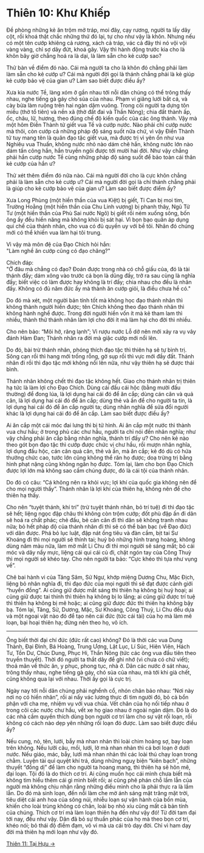 # Thiên 10: Khư Khiếp

Đề phòng những kẻ ăn trộm mở tráp, moi đãy, cạy rương, người ta lấy dây cột, rồi
khoá thật chắc những thứ đó lại, tự cho như vậy là khôn. Nhưng nếu có một tên
cướp khiêng cả rương, xách cả tráp, vác cả đãy thì nó vội vội vàng vàng, chỉ sợ
dây đứt, khoá gãy. Vậy thì hành động trước kia cho là khôn bây giờ chẳng hoá ra
là dại, là làm sẵn cho kẻ cướp sao?

Thử bàn về điểm đó nào. Cái mà người ta cho là khôn đó chẳng phải làm làm sẵn
cho kẻ cướp ư? Cái mà người đời gọi là thánh chẳng phải là kẻ giúp kẻ cướp bảo
vệ của gian ư? Làm sao biết được điều ấy?

Xưa kia nước Tề, làng xóm ở gần nhau tới nỗi dân chúng có thể trông thấy nhau,
nghe tiếng gà gáy chó sủa của nhau. Phạm vi giăng lưới bắt cá, và cày bừa làm
ruộng trên hai ngàn dặm vuông. Trong cõi người ta dựng tôn miếu (thờ tổ tiên) và
nền xã (thờ đất đai và Thần Nông); chia đất thành ấp, ốc, châu, lữ, hương, theo
đúng chế độ kiến quốc của các ông thánh. Vậy mà một hôm Điền Thành tử giết vua
Tề và cướp nước. Nào phải chỉ cướp nước mà thôi, còn cướp cả những pháp độ sáng
suốt nữa chứ, vì vậy Điền Thành tử tuy mang tên là quân đạo tặc giết vua, mà
được trị vì yên ổn như vua Nghiêu vua Thuấn, không nước nhỏ nào dám chê hắn,
không nước lớn nào dám tấn công hắn, hắn truyền ngôi được tới mười hai đời. Như
vậy chẳng phải hắn cướp nước Tề cùng những pháp độ sáng suốt để bảo toàn cái
thân kẻ cướp của hắn ư?

Thử xét thêm điểm đó nữa nào. Cái mà người đời cho là cực khôn chẳng phải là làm
sẵn cho kẻ cướp ư? Cái mà người đời gọi là chí thánh chẳng phải là giúp cho kẻ
cướp bảo vệ của gian ư? Làm sao biết được điểm ấy?

Xưa Long Phùng (một hiền thần của vua Kiệt) bị giết, Tỉ Can bị moi tim, Trường
Hoằng (một hiền thần của Chu Linh vương) bị phanh thây, Ngũ Tử Tư (một hiền thần
của Phù Sai nước Ngô) bị giết rồi ném xuống sông, bốn ông ấy đều hiền năng mà
không khỏi bị sát hại. Vì bọn bạo quân áp dụng qui chế của thánh nhân, cho vua
có đủ quyền uy với bề tôi. Nhân đó chúng mới có thể khiến vua làm hại tôi trung.

Vì vậy mà môn đệ của Đạo Chích hỏi hắn:  
"Làm nghề ăn cướp cũng có đạo chăng?"

Chích đáp:  
"Ở đâu mà chẳng có đạo? Đoán được trong nhà có chỗ giấu của, đó là tài thánh
đấy; dám xông vào trước cả bọn là dũng đấy, trở ra sau cùng là nghĩa đấy; biết
việc có làm được hay không là trí đấy; chia nhau cho đều là nhân đấy. Không có
đủ năm đức ấy mà thành ăn cướp giỏi, là điều chưa hề có."

Do đó mà xét, một người bản tính tốt mà không học đạo thánh nhân thì không thành
người hiền được; tên Chích không theo đạo thánh nhân thì không hành nghề được.
Trong đời người hiền vốn ít mà kẻ tham lam thì nhiều, thành thử thánh nhân làm
lợi cho đời ít mà làm hại cho đời thì nhiều.

Cho nên bảo: “Môi hở, răng lạnh”; Vì rượu nước Lỗ dở nên mới xảy ra vụ vây đánh
Hàm Đan; Thánh nhân ra đời mà giặc cướp mới nổi lên.

Do đó, bài trừ thánh nhân, phóng thích đạo tặc thì thiên hạ sẽ tự bình trị. Sông
cạn rồi thì hang mới trống rỗng, gờ sụp rồi thì vực mới đầy đất. Thánh nhân đi
rồi thì đạo tặc mới không nổi lên nữa, như vậy thiên hạ sẽ được thái bình.

Thánh nhân không chết thì đạo tặc không hết. Giao cho thánh nhân trị thiên hạ
tức là làm lợi cho Đạo Chích. Dùng cái đấu cái hộc (bằng mười đấu thường) để
đong lúa, là lợi dụng hai cái đó để ăn cắp; dùng cán cân và quả cân, là lợi dụng
hai cái đó để ăn cắp; dùng thẻ và ấn để cho người ta tin, là lợi dụng hai cái đó
để ăn cắp người ta; dùng nhân nghĩa để sửa đổi người khác là lợi dụng hai cái đó
để ăn cắp. Làm sao biết được điều ấy?

Ai ăn cắp một cái móc đai lưng thì bị tử hình. Ai ăn cắp một nước thì thành vua
chư hầu; ở trong phủ các chư hầu, người ta chỉ nói đến nhân nghĩa; như vậy chẳng
phải ăn cắp bằng nhân nghĩa, thánh trí đấy ư? Cho nên kẻ nào theo gót bọn đạo
tặc thì cướp được chức vị chư hầu, rồi mượn nhân nghĩa, lợi dụng đấu hộc, cán
cân quả cân, thẻ và ấn, mà ăn cắp; kẻ đó dù có hứa thưởng chức cao, tước lớn
cũng không thể răn họ được; doạ trừng trị bằng hình phạt nặng cũng không ngăn họ
được. Tóm lại, làm cho bọn Đạo Chích được lợi lớn mà không sao cấm chúng được,
đó là cái tội của thánh nhân.

Do đó có câu: “Cá không nên ra khỏi vực; lợi khí của quốc gia không nên để cho
mọi người thấy”. Thánh nhân là lợi khí của thiên hạ, không nên để cho thiên hạ
thấy.

Cho nên “tuyệt thánh, khí trí” (trừ tuyệt thánh nhân, bỏ trí tuệ) đi thì đạo tặc
sẽ hết; liệng ngọc đập châu thì không còn trộm cướp; đốt phù đập ấn đi dân sẽ
hoá ra chất phác; chẻ đấu, bẻ cán cân đi thì dân sẽ không tranh nhau nữa; bỏ hết
pháp độ của thánh nhân đi thì sẽ có thể bàn bạc (về Đạo đức) với dân được. Phá
bỏ lục luật, đập nát ống tiêu và đàn cầm, bịt tai Sư Khoáng đi thì mọi người sẽ
thính tai; huỷ bỏ những hình trang hoàng, không dùng năm màu nữa, làm mờ mắt Li
Chu đi thì mọi người sẽ sáng mắt; bỏ cái móc và dây nẩy mực, liệng cái qui cái
củ đi, chặt ngón tay của Công Thuỳ thì mọi người sẽ khéo tay. Cho nên người ta
bảo: “Cực khéo thì tựa như vụng về”.

Chê bai hành vi của Tăng Sâm, Sử Ngư, khớp miệng Dương Chu, Mặc Địch, liệng bỏ
nhân nghĩa đi, thì đạo đức của mọi người thì sẽ đạt được cảnh giới “huyền đồng”.
Ai cũng giữ được mắt sáng thì thiên hạ không bị huỷ hoại; ai cũng giữ được tai
thính thì thiên hạ không bị lo lắng; ai cũng giữ được trí tuệ thì thiên hạ không
bị mê hoặc; ai cũng giữ được đức thì thiên hạ không bậy bạ. Tóm lại, Tăng, Sử,
Dương, Mặc, Sư Khoáng, Công Thuỳ, Li Chu đều dựa và một ngoại vật nào đó để tạo
nên cái đức (tức cái tài) của họ mà làm mê loạn, bại hoại thiên hạ; đừng nên
theo họ, vô ích.

***

Ông biết thời đại chí đức (đức rất cao) không? Đó là thời các vua Dung Thành,
Đại Đình, Bá Hoàng, Trung Ương, Lật Lục, Lí Súc, Hiên Viên, Hách Tư, Tồn Dư,
Chúc Dung, Phục Hi, Thần Nông (tức các ông vua đầu tiên theo truyền thuyết).
Thời đó người ta thắt dây để ghi nhớ (vì chưa có chữ viết); thoả mãn về thức ăn,
y phục, phong tục, nhà ở. Dân các nước ở sát nhau, trông thấy nhau, nghe tiếng
gà gáy, chó sủa của nhau, mà tới khi già chết, cũng không qua lại với nhau. Thời
ấy gọi là cực trị.

Ngày nay tới nỗi dân chúng phải nghểnh cổ, nhón chân bảo nhau: “Nơi này nơi nọ
có hiền nhân”, rồi ai nấy vác lương thực đi tìm người đó, bỏ cả bổn phận với cha
mẹ, nhiệm vụ với vua chúa. Vết chân của họ nối tiếp nhau ở trong cõi các nước
chư hầu, vết xe họ giao nhau ở ngoài ngàn dậm. Đó là do các nhà cầm quyền thích
dùng bọn người cơ trí làm cho sự vật rối loạn, rồi không có cách nào dẹp yên
những rối loạn đó được. Làm sao biết được điều ấy?

Nếu cung, nỏ, tên, lưới, bẫy mà nhan nhản thì loài chim hoảng sợ, bay loạn trên
không. Nếu lưỡi câu, mồi, lưới, lờ mà nhan nhản thì cá bơi loạn ở dưới nước. Nếu
giáo, mác, bẫy, lưới mà nhan nhản thì các loài thú chạy loạn trong chằm. Luyện
tài quỉ quyệt khí trá, dùng những nguỵ biện “kiên bạch”, những thuyết “đồng dị”
để làm cho người ta hoang mang, thì thiên hạ sẽ hôn mê, đại loạn. Tội đó là do
thích cơ trí. Ai cũng muốn học cái mình chưa biết mà không tìm hiểu thêm cái gì
mình biết rồi; ai cũng phê phán chỗ lầm lẫn của người mà không chịu nhận rằng
những điều mình cho là phải thực ra là lầm lẫn. Do đó mà sinh loạn, đến nỗi làm
che mờ ánh sáng mặt trăng mặt trời, tiêu diệt cái anh hoa của sông núi, nhiễu
loạn sự vận hành của bốn mùa, khiến cho loài trùng không có chân, loài bọ nhỏ
xíu cũng mất cả bản tính của chúng. Thích cơ trí mà làm loạn thiên hạ đến như
vậy đó! Từ đời tam đại tới nay, đều như vậy. Dân đã bỏ sự thuần phác của họ mà
theo bọn cơ trí, khéo nói; bỏ thái độ điềm đạm, vô vi mà ưa cái trò dạy đời. Chỉ
vì ham dạy đời mà thiên hạ mới loạn như vậy đó.

[Thiên 11: Tại Hựu &rarr;](https://github.com/thaicuc/sach-trang-tu/blob/master/contents/11-tai-huu.md)
